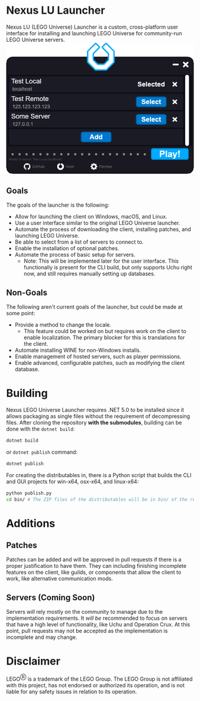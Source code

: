 # Nexus LU Launcher
Nexus LU (LEGO Universe) Launcher is a custom, cross-platform
user interface for installing and launching LEGO Universe
for community-run LEGO Universe servers.
![Launcher example](images/launcher.png)

## Goals
The goals of the launcher is the following:
* Allow for launching the client on Windows, macOS, and Linux.
* Use a user interface similar to the original LEGO Universe launcher.
* Automate the process of downloading the client, installing patches,
  and launching LEGO Universe.
* Be able to select from a list of servers to connect to.
* Enable the installation of optional patches.
* Automate the process of basic setup for servers.
  * Note: This will be implemented later for the user interface.
    This functionally is present for the CLI build, but only supports
    Uchu right now, and still requires manually setting up databases.

## Non-Goals
The following aren't current goals of the launcher, but could
be made at some point:
* Provide a method to change the locale.
  * This feature could be worked on but requires work on the client to enable
    localization. The primary blocker for this is translations for the client.
* Automate installing WINE for non-Windows installs.
* Enable management of hosted servers, such as player permissions.
* Enable advanced, configurable patches, such as modifying the client database.

# Building
Nexus LEGO Universe Launcher requires .NET 5.0 to be installed
since it allows packaging as single files without the requirement of
decompressing files. After cloning the repository **with the submodules**,
building can be done with the `dotnet build`:
```bash
dotnet build
```
or `dotnet publish` command:
```bash
dotnet publish
```

For creating the distributables in, there is a Python script that builds the
CLI and GUI projects for win-x64, osx-x64, and linux-x64:
```bash
python publish.py
cd bin/ # The ZIP files of the distributables will be in bin/ of the repository.
```

# Additions
## Patches
Patches can be added and will be approved in pull requests if there
is a proper justification to have them. They can including finishing incomplete
features on the client, like guilds, or components that allow the client
to work, like alternative communication mods.

## Servers (Coming Soon)
Servers *will* rely mostly on the community to manage due to the implementation
requirements. It *will be* recommended to focus on servers that have a high
level of functionality, like Uchu and Operation Crux. At this point, pull
requests may not be accepted as the implementation is incomplete and may
change.

# Disclaimer
LEGO<sup>Ⓡ</sup> is a trademark of the LEGO Group. The LEGO Group is not
affiliated with this project, has not endorsed or authorized its operation,
and is not liable for any safety issues in relation to its operation.